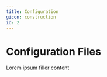 ```yaml
---
title: Configuration
gicon: construction
id: 2
---
```


# Configuration Files

Lorem ipsum filler content